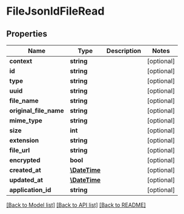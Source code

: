 # FileJsonldFileRead

## Properties
Name | Type | Description | Notes
------------ | ------------- | ------------- | -------------
**context** | **string** |  | [optional] 
**id** | **string** |  | [optional] 
**type** | **string** |  | [optional] 
**uuid** | **string** |  | [optional] 
**file_name** | **string** |  | [optional] 
**original_file_name** | **string** |  | [optional] 
**mime_type** | **string** |  | [optional] 
**size** | **int** |  | [optional] 
**extension** | **string** |  | [optional] 
**file_url** | **string** |  | [optional] 
**encrypted** | **bool** |  | [optional] 
**created_at** | [**\DateTime**](\DateTime.md) |  | [optional] 
**updated_at** | [**\DateTime**](\DateTime.md) |  | [optional] 
**application_id** | **string** |  | [optional] 

[[Back to Model list]](../../README.md#documentation-for-models) [[Back to API list]](../../README.md#documentation-for-api-endpoints) [[Back to README]](../../README.md)

